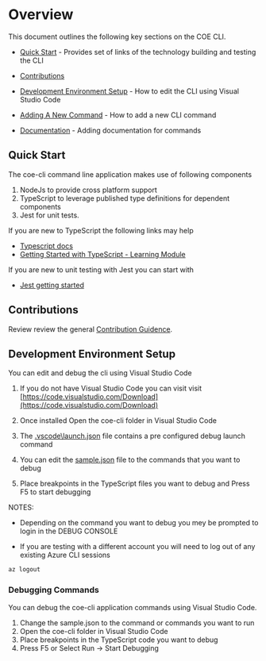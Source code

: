 # Overview

This document outlines the following key sections on the COE CLI.

- [Quick Start](#quick-start) - Provides set of links of the technology building and testing the CLI

- [Contributions](#contributions)

- [Development Environment Setup](#development-environment-setup) - How to edit the CLI using Visual Studio Code

- [Adding A New Command](./adding-new-command.md) - How to add a new CLI command

- [Documentation](./documentation.md) - Adding documentation for commands

## Quick Start

The coe-cli command line application makes use of following components

1. NodeJs to provide cross platform support
1. TypeScript to leverage published type definitions for dependent components
1. Jest for unit tests. 

If you are new to TypeScript the following links may help
- [Typescript docs](https://www.typescriptlang.org/docs/)
- [Getting Started with TypeScript - Learning Module](https://docs.microsoft.com/en-us/learn/modules/typescript-get-started/)

If you are new to unit testing with Jest you can start with 
- [Jest getting started](https://jestjs.io/docs/getting-started)

## Contributions

Review review the general [Contribution Guidence](../../../CONTRIBUTING).

## Development Environment Setup

You can edit and debug the cli using Visual Studio Code

1. If you do not have Visual Studio Code you can visit visit [https://code.visualstudio.com/Download](https://code.visualstudio.com/Download)

1. Once installed Open the coe-cli folder in Visual Studio Code

1. The [.vscode\launch.json](..\..\.vscode\launch.json) file contains a pre configured debug launch command

1. You can edit the [sample.json](..\..\sample.json) file to the commands that you want to debug

1. Place breakpoints in the TypeScript files you want to debug and Press F5 to start debugging

NOTES:

- Depending on the command you want to debug you mey be prompted to login in the DEBUG CONSOLE

- If you are testing with a different account you will need to log out of any existing Azure CLI sessions

```bash
az logout
```

### Debugging Commands

You can debug the coe-cli application commands using Visual Studio Code. 

1. Change the sample.json to the command or commands you want to run
1. Open the coe-cli folder in Visual Studio Code
1. Place breakpoints in the TypeScript code you want to debug
1. Press F5 or Select Run -> Start Debugging

